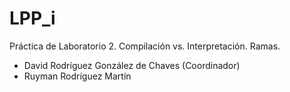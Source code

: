 <h1>LPP_i</h1>
Práctica de Laboratorio 2. Compilación vs. Interpretación. Ramas.
<ul>
<li>David Rodríguez González de Chaves (Coordinador)</li>
<li>Ruyman Rodríguez Martín</li>